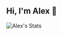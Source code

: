## Hi, I'm Alex 👋

![Alex's Stats](https://github-readme-stats.vercel.app/api?username=oakla&theme=vue-dark&show_icons=true&hide_border=true&count_private=true)

<!--
**oakla/oakla** is a ✨ _special_ ✨ repository because its `README.md` (this file) appears on your GitHub profile.

Here are some ideas to get you started:

- 🔭 I’m currently working on ...
- 🌱 I’m currently learning ...
- 👯 I’m looking to collaborate on ...
- 🤔 I’m looking for help with ...
- 💬 Ask me about ...
- 📫 How to reach me: ...
- 😄 Pronouns: ...
- ⚡ Fun fact: ...
-->
